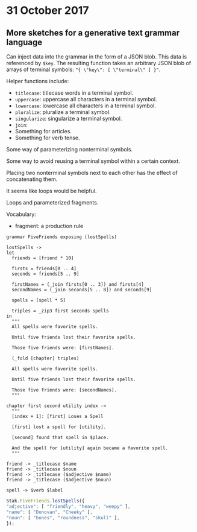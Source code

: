 # 31 October 2017

## More sketches for a generative text grammar language

Can inject data into the grammar in the form of a JSON blob.
This data is referenced by `$key`.
The resulting function takes an arbitrary JSON blob of arrays of terminal symbols:
`"{ \"key\": [ \"terminal\" ] }"`.

Helper functions include:
- `titlecase`: titlecase words in a terminal symbol.
- `uppercase`: uppercase all characters in a terminal symbol.
- `lowercase`: lowercase all characters in a terminal symbol.
- `pluralize`: pluralize a terminal symbol.
- `singularize`: singularize a terminal symbol.
- `join`: 
- Something for articles.
- Something for verb tense.

Some way of parameterizing nonterminal symbols.

Some way to avoid reusing a terminal symbol within a certain context.

Placing two nonterminal symbols next to each other has the effect of concatenating them.

It seems like loops would be helpful.

Loops and parameterized fragments.

Vocabulary:

- fragment: a production rule

```
grammar FiveFriends exposing (lostSpells)

lostSpells ->
let 
  friends = [friend * 10]

  firsts = friends[0 .. 4]
  seconds = friends[5 .. 9]

  firstNames = (_join firsts[0 .. 3]) and firsts[4]
  secondNames = (_join seconds[5 .. 8]) and seconds[9]

  spells = [spell * 5]

  triples = _zip3 first seconds spells
in
  """
  All spells were favorite spells.

  Until five friends lost their favorite spells.

  Those five friends were: [firstNames].

  (_fold [chapter] triples) 

  All spells were favorite spells.

  Until five friends lost their favorite spells.

  Those five friends were: [secondNames].
  """

chapter first second utility index ->
  """
  [index + 1]: [first] Loses a Spell

  [first] lost a spell for [utility].

  [second] found that spell in $place.

  And the spell for [utility] again became a favorite spell.
  """

friend -> _titlecase $name
friend -> _titlecase $noun
friend -> _titlecase ($adjective $name)
friend -> _titlecase ($adjective $noun)

spell -> $verb $label
```

```javascript
Stak.FiveFriends.lostSpells({
"adjective": [ "friendly", "heavy", "weepy" ],
"name": [ "Donovan", "Cheeky" ],
"noun": [ "bones", "roundness", "skull" ],
});
```
